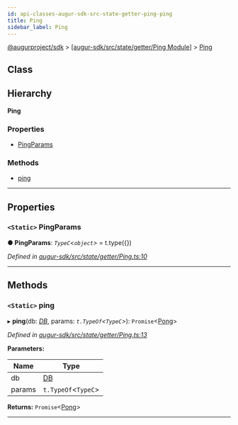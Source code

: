 ```yaml
---
id: api-classes-augur-sdk-src-state-getter-ping-ping
title: Ping
sidebar_label: Ping
---
```


[@augurproject/sdk](api-readme.md) > [[augur-sdk/src/state/getter/Ping Module]](api-modules-augur-sdk-src-state-getter-ping-module.md) > [Ping](api-classes-augur-sdk-src-state-getter-ping-ping.md)

## Class

## Hierarchy

**Ping**

### Properties

* [PingParams](api-classes-augur-sdk-src-state-getter-ping-ping.md#pingparams)

### Methods

* [ping](api-classes-augur-sdk-src-state-getter-ping-ping.md#ping)

---

## Properties

<a id="pingparams"></a>

### `<Static>` PingParams

**● PingParams**: *`TypeC`<`object`>* =  t.type({})

*Defined in [augur-sdk/src/state/getter/Ping.ts:10](https://github.com/AugurProject/augur/blob/1e1466f1d3/packages/augur-sdk/src/state/getter/Ping.ts#L10)*

___

## Methods

<a id="ping"></a>

### `<Static>` ping

▸ **ping**(db: *[DB](api-classes-augur-sdk-src-state-db-db-db.md)*, params: *`t.TypeOf`<`TypeC`>*): `Promise`<[Pong](api-interfaces-augur-sdk-src-state-getter-ping-pong.md)>

*Defined in [augur-sdk/src/state/getter/Ping.ts:13](https://github.com/AugurProject/augur/blob/1e1466f1d3/packages/augur-sdk/src/state/getter/Ping.ts#L13)*

**Parameters:**

| Name | Type |
| ------ | ------ |
| db | [DB](api-classes-augur-sdk-src-state-db-db-db.md) |
| params | `t.TypeOf`<`TypeC`> |

**Returns:** `Promise`<[Pong](api-interfaces-augur-sdk-src-state-getter-ping-pong.md)>

___

